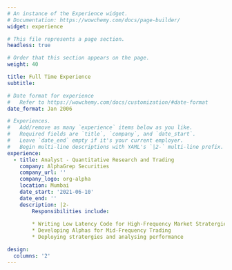 ```yaml
---
# An instance of the Experience widget.
# Documentation: https://wowchemy.com/docs/page-builder/
widget: experience

# This file represents a page section.
headless: true

# Order that this section appears on the page.
weight: 40

title: Full Time Experience
subtitle:

# Date format for experience
#   Refer to https://wowchemy.com/docs/customization/#date-format
date_format: Jan 2006

# Experiences.
#   Add/remove as many `experience` items below as you like.
#   Required fields are `title`, `company`, and `date_start`.
#   Leave `date_end` empty if it's your current employer.
#   Begin multi-line descriptions with YAML's `|2-` multi-line prefix.
experience:
  - title: Analyst - Quantitative Research and Trading
    company: AlphaGrep Securities
    company_url: ''
    company_logo: org-alpha
    location: Mumbai
    date_start: '2021-06-10'
    date_end: ''
    description: |2-
        Responsibilities include:
        
        * Writing Low Latency Code for High-Frequency Market Stratergies
        * Developing Alphas for Mid-Frequency Trading
        * Deploying stratergies and analysing performance

design:
  columns: '2'
---
```


